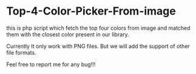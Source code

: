 Top-4-Color-Picker-From-image
=============================

this is php script which fetch the top four colors from image and matched them with the closest color present in our library.


Currently It only work with PNG files. But we will add the support of other file formats.


Feel free to report me for any bug!!!
